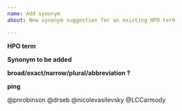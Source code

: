 ```yaml
---
name: Add synonym
about: New synonym suggestion for an existing HPO term

---
```


**HPO term**


**Synonym to be added**


**broad/exact/narrow/plural/abbreviation ?**


**ping**

@pnrobinson
@drseb
@nicolevasilevsky 
@LCCarmody 